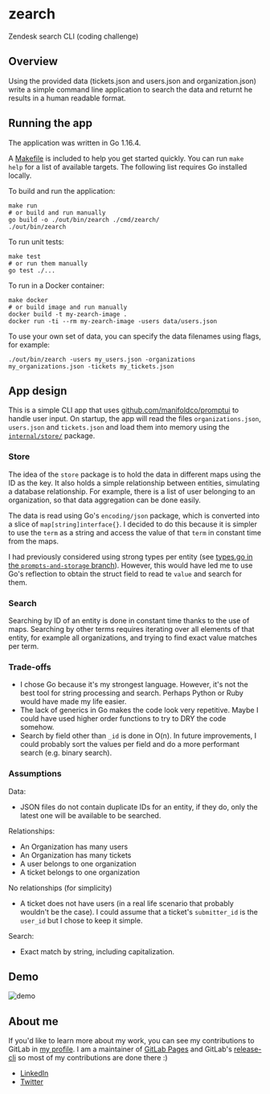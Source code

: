 # zearch

Zendesk search CLI (coding challenge)

## Overview

Using the provided data (tickets.json and users.json and organization.json)
write a simple command line application to search the data and returnt
he results in a human readable format.

## Running the app

The application was written in Go 1.16.4.

A [Makefile](./Makefile) is included to help you get started quickly. You can run `make help`
for a list of available targets. The following list requires Go installed locally.

To build and run the application:

  ```shell
  make run
  # or build and run manually
  go build -o ./out/bin/zearch ./cmd/zearch/
  ./out/bin/zearch
  ```

To run unit tests:

  ```shell
  make test
  # or run them manually
  go test ./...
  ```

To run in a Docker container:

  ```shell
  make docker
  # or build image and run manually
  docker build -t my-zearch-image .
  docker run -ti --rm my-zearch-image -users data/users.json
  ```

To use your own set of data, you can specify the data filenames using flags, for example:

  ```shell
  ./out/bin/zearch -users my_users.json -organizations my_organizations.json -tickets my_tickets.json
  ```

## App design

This is a simple CLI app that uses [github.com/manifoldco/promptui](https://github.com/manifoldco/promptui)
to handle user input. On startup, the app will read the files `organizations.json`, `users.json` and `tickets.json`
and load them into memory using the [`internal/store/`](./internal/store) package.

### Store

The idea of the `store` package is to hold the data in different maps using the ID as the key.
It also holds a simple relationship between entities, simulating a database relationship. For example,
there is a list of user belonging to an organization, so that data aggregation can be done easily.

The data is read using Go's `encoding/json` package, which is converted into a slice of `map[string]interface{}`.
I decided to do this because it is simpler to use the `term` as a string and access the value of that `term`
in constant time from the maps.

I had previously considered using strong types per entity (see 
[types.go in the `prompts-and-storage` branch](https://github.com/jaimem88/zearch/blob/prompts-and-storage/internal/model/types.go)).
However, this would have led me to use Go's reflection to obtain the struct field to read te `value` and search for them.

### Search

Searching by ID of an entity is done in constant time thanks to the use of maps.
Searching by other terms requires iterating over all elements of that entity, for example all organizations,
and trying to find exact value matches per term.

### Trade-offs

- I chose Go because it's my strongest language. However, it's not the best tool for string processing and search.
Perhaps Python or Ruby would have made my life easier.
- The lack of generics in Go makes the code look very repetitive. Maybe I could have used higher order functions to try
to DRY the code somehow.
- Search by field other than `_id` is done in O(n). In future improvements, I could probably sort the values per field
and do a more performant search (e.g. binary search).

### Assumptions

Data:
- JSON files do not contain duplicate IDs for an entity, if they do,
  only the latest one will be available to be searched.

Relationships:
- An Organization has many users
- An Organization has many tickets
- A user belongs to one organization
- A ticket belongs to one organization

No relationships (for simplicity)
- A ticket does not have users (in a real life scenario that probably wouldn't be the case).
  I could assume that a ticket's `submitter_id` is the `user_id` but I chose to keep it simple.
  
Search:
- Exact match by string, including capitalization.


## Demo

![demo](demo.gif)

## About me

If you'd like to learn more about my work, you can see my contributions to GitLab in
[my profile](https://gitlab.com/jaime). I am a maintainer of
[GitLab Pages](https://gitlab.com/gitlab-org/gitlab-pages) and 
GitLab's [release-cli](https://gitlab.com/gitlab-org/gitlab-pages)
so most of my contributions are done there :)

- [LinkedIn](https://www.linkedin.com/in/jaime-m88/)
- [Twitter](https://twitter.com/jimbart098)
